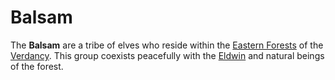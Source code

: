 # Balsam

The **Balsam** are a tribe of elves who reside within the [Eastern Forests](../../../ch-4-esterfell-gazetteer/lenya/eastern-forests.md) of the [Verdancy](verdancy.md). This group coexists peacefully with the [Eldwin](eldwin.md) and natural beings of the forest.
